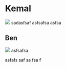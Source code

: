 # Kemal

![](Pasted%20image%2020241007184016.png)
sadasfsaf
asfsafsa
asfsa
## Ben

![](../img/Pasted%20image%2020241007184446.png)
asfsafsa

asfafs
saf
sa
fsa
f


